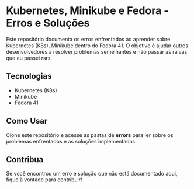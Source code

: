 # Kubernetes, Minikube e Fedora - Erros e Soluções

Este repositório documenta os erros enfrentados ao aprender sobre Kubernetes (K8s), Minikube dentro do Fedora 41. O objetivo é ajudar outros desenvolvedores a resolver problemas semelhantes e não passar as raivas que eu passei rsrs. 

## Tecnologias

- Kubernetes (K8s)
- Minikube
- Fedora 41

## Como Usar

Clone este repositório e acesse as pastas de **errors** para ler sobre os problemas enfrentados e as soluções implementadas.

## Contribua

Se você encontrou um erro e solução que não está documentado aqui, fique à vontade para contribuir!
